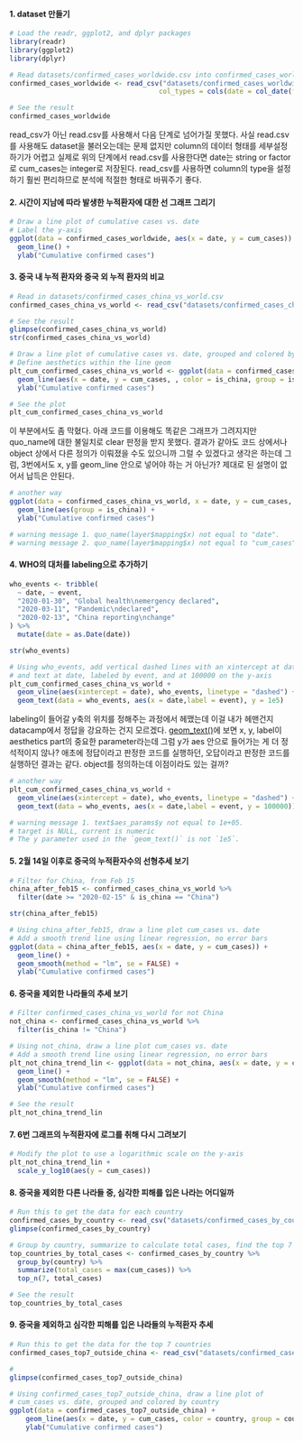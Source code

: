 
#### 1. dataset 만들기
```r
# Load the readr, ggplot2, and dplyr packages
library(readr)
library(ggplot2)
library(dplyr)

# Read datasets/confirmed_cases_worldwide.csv into confirmed_cases_worldwide
confirmed_cases_worldwide <- read_csv("datasets/confirmed_cases_worldwide.csv", 
                                     col_types = cols(date = col_date(format = ""), cum_cases= col_double()))

# See the result
confirmed_cases_worldwide
```
read_csv가 아닌 read.csv를 사용해서 다음 단계로 넘어가질 못했다. 사실 read.csv를 사용해도 dataset을 불러오는데는 문제 없지만 column의 데이터 형태를 세부설정하기가 어렵고 실제로 위의 단계에서 read.csv를 사용한다면 date는 string or factor로 cum_cases는 integer로 저장된다. read_csv를 사용하면 column의 type을 설정하기 훨씬 편리하므로 분석에 적절한 형태로 바꿔주기 좋다. 

#### 2. 시간이 지남에 따라 발생한 누적환자에 대한 선 그래프 그리기
```r
# Draw a line plot of cumulative cases vs. date
# Label the y-axis
ggplot(data = confirmed_cases_worldwide, aes(x = date, y = cum_cases)) +
  geom_line() +
  ylab("Cumulative confirmed cases")
```

#### 3. 중국 내 누적 환자와 중국 외 누적 환자의 비교
```r
# Read in datasets/confirmed_cases_china_vs_world.csv
confirmed_cases_china_vs_world <- read_csv("datasets/confirmed_cases_china_vs_world.csv")

# See the result
glimpse(confirmed_cases_china_vs_world)
str(confirmed_cases_china_vs_world)

# Draw a line plot of cumulative cases vs. date, grouped and colored by is_china
# Define aesthetics within the line geom
plt_cum_confirmed_cases_china_vs_world <- ggplot(data = confirmed_cases_china_vs_world) +
  geom_line(aes(x = date, y = cum_cases, , color = is_china, group = is_china)) +
  ylab("Cumulative confirmed cases")

# See the plot
plt_cum_confirmed_cases_china_vs_world
```
이 부분에서도 좀 막혔다. 아래 코드를 이용해도 똑같은 그래프가 그려지지만 quo_name에 대한 불일치로 clear 판정을 받지 못했다. 결과가 같아도 코드 상에서나 object 상에서 다른 정의가 이뤄졌을 수도 있으니까 그럴 수 있겠다고 생각은 하는데 그럼, 3번에서도 x, y를 geom_line 안으로 넣어야 하는 거 아닌가? 제대로 된 설명이 없어서 납득은 안된다. 
```r
# another way
ggplot(data = confirmed_cases_china_vs_world, x = date, y = cum_cases, color = is_china) +
  geom_line(aes(group = is_china)) +
  ylab("Cumulative confirmed cases")

# warning message 1. quo_name(layer$mapping$x) not equal to "date".
# warning message 2. quo_name(layer$mapping$x) not equal to "cum_cases".
```

#### 4. WHO의 대처를 labeling으로 추가하기
```r
who_events <- tribble(
  ~ date, ~ event,
  "2020-01-30", "Global health\nemergency declared",
  "2020-03-11", "Pandemic\ndeclared",
  "2020-02-13", "China reporting\nchange"
) %>%
  mutate(date = as.Date(date))

str(who_events)

# Using who_events, add vertical dashed lines with an xintercept at date
# and text at date, labeled by event, and at 100000 on the y-axis
plt_cum_confirmed_cases_china_vs_world +
  geom_vline(aes(xintercept = date), who_events, linetype = "dashed") +
  geom_text(data = who_events, aes(x = date,label = event), y = 1e5)
```
labeling이 들어갈 y축의 위치를 정해주는 과정에서 헤맸는데 이걸 내가 헤맨건지 datacamp에서 정답을 강요하는 건지 모르겠다. [geom_text()](https://www.rdocumentation.org/packages/ggplot2/versions/3.3.1/topics/geom_label)에 보면 x, y, label이 aesthetics part의 중요한 parameter라는데 그럼 y가 aes 안으로 들어가는 게 더 정석적이지 않나? 애초에 정답이라고 판정한 코드를 실행하던, 오답이라고 판정한 코드를 실행하던 결과는 같다. object를 정의하는데 이점이라도 있는 걸까?

```r
# another way
plt_cum_confirmed_cases_china_vs_world +
  geom_vline(aes(xintercept = date), who_events, linetype = "dashed") +
  geom_text(data = who_events, aes(x = date,label = event, y = 100000))

# warning message 1. text$aes_params$y not equal to 1e+05.
# target is NULL, current is numeric
# The y parameter used in the `geom_text()` is not `1e5`.
```

#### 5. 2월 14일 이후로 중국의 누적환자수의 선형추세 보기
```r
# Filter for China, from Feb 15
china_after_feb15 <- confirmed_cases_china_vs_world %>%
  filter(date >= "2020-02-15" & is_china == "China")

str(china_after_feb15)

# Using china_after_feb15, draw a line plot cum_cases vs. date
# Add a smooth trend line using linear regression, no error bars
ggplot(data = china_after_feb15, aes(x = date, y = cum_cases)) +
  geom_line() +
  geom_smooth(method = "lm", se = FALSE) +
  ylab("Cumulative confirmed cases")
```

#### 6. 중국을 제외한 나라들의 추세 보기
```r
# Filter confirmed_cases_china_vs_world for not China
not_china <- confirmed_cases_china_vs_world %>%
  filter(is_china != "China")

# Using not_china, draw a line plot cum_cases vs. date
# Add a smooth trend line using linear regression, no error bars
plt_not_china_trend_lin <- ggplot(data = not_china, aes(x = date, y = cum_cases)) +
  geom_line() +
  geom_smooth(method = "lm", se = FALSE) +
  ylab("Cumulative confirmed cases")

# See the result
plt_not_china_trend_lin 
```

#### 7. 6번 그래프의 누적환자에 로그를 취해 다시 그려보기
```r
# Modify the plot to use a logarithmic scale on the y-axis
plt_not_china_trend_lin + 
  scale_y_log10(aes(y = cum_cases))
```

#### 8. 중국을 제외한 다른 나라들 중, 심각한 피해를 입은 나라는 어디일까
```r
# Run this to get the data for each country
confirmed_cases_by_country <- read_csv("datasets/confirmed_cases_by_country.csv")
glimpse(confirmed_cases_by_country)

# Group by country, summarize to calculate total cases, find the top 7
top_countries_by_total_cases <- confirmed_cases_by_country %>%
  group_by(country) %>%
  summarize(total_cases = max(cum_cases)) %>%
  top_n(7, total_cases)

# See the result
top_countries_by_total_cases
```

#### 9. 중국을 제외하고 심각한 피해를 입은 나라들의 누적환자 추세
```r
# Run this to get the data for the top 7 countries
confirmed_cases_top7_outside_china <- read_csv("datasets/confirmed_cases_top7_outside_china.csv")

# 
glimpse(confirmed_cases_top7_outside_china)

# Using confirmed_cases_top7_outside_china, draw a line plot of
# cum_cases vs. date, grouped and colored by country
ggplot(data = confirmed_cases_top7_outside_china) + 
    geom_line(aes(x = date, y = cum_cases, color = country, group = country)) + 
    ylab("Cumulative confirmed cases")
```

